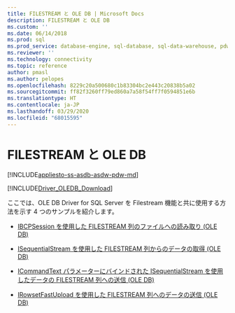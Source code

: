 ```yaml
---
title: FILESTREAM と OLE DB | Microsoft Docs
description: FILESTREAM と OLE DB
ms.custom: ''
ms.date: 06/14/2018
ms.prod: sql
ms.prod_service: database-engine, sql-database, sql-data-warehouse, pdw
ms.reviewer: ''
ms.technology: connectivity
ms.topic: reference
author: pmasl
ms.author: pelopes
ms.openlocfilehash: 8229c20a500680c1b83304bc2e443c20838b5a02
ms.sourcegitcommit: ff82f3260ff79ed860a7a58f54ff7f0594851e6b
ms.translationtype: HT
ms.contentlocale: ja-JP
ms.lasthandoff: 03/29/2020
ms.locfileid: "68015595"
---
```

# <a name="filestream-and-ole-db"></a>FILESTREAM と OLE DB
[!INCLUDE[appliesto-ss-asdb-asdw-pdw-md](../../../../includes/appliesto-ss-asdb-asdw-pdw-md.md)]

[!INCLUDE[Driver_OLEDB_Download](../../../../includes/driver_oledb_download.md)]

  ここでは、OLE DB Driver for SQL Server を Filestream 機能と共に使用する方法を示す 4 つのサンプルを紹介します。  
  
-   [IBCPSession を使用した FILESTREAM 列のファイルへの読み取り &#40;OLE DB&#41;](../../../oledb/ole-db-how-to/filestream/read-a-filestream-column-to-file-using-ibcpsession-ole-db.md)  
  
-   [ISequentialStream を使用した FILESTREAM 列からのデータの取得 &#40;OLE DB&#41;](../../../oledb/ole-db-how-to/filestream/retrieve-data-from-a-filestream-column-using-isequentialstream-ole-db.md)  
  
-   [ICommandText パラメーターにバインドされた ISequentialStream を使用したデータの FILESTREAM 列への送信 (OLE DB)](../../../oledb/ole-db-how-to/filestream/send-data-to-filestream-isequentialstream-bound-to-icommandtext.md)  
  
-   [IRowsetFastUpload を使用した FILESTREAM 列へのデータの送信 (OLE DB)](../../../oledb/ole-db-how-to/filestream/send-data-to-a-filestream-column-using-irowsetfastupload-ole-db.md)  
  
  
